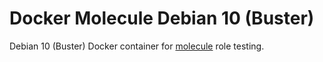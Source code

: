 # Docker Molecule Debian 10 (Buster)

Debian 10 (Buster) Docker container for [molecule](https://molecule.readthedocs.io/en/latest/) role testing.
